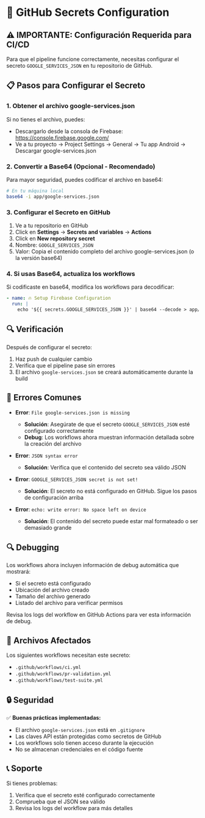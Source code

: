 # 🔐 GitHub Secrets Configuration

## ⚠️ IMPORTANTE: Configuración Requerida para CI/CD

Para que el pipeline funcione correctamente, necesitas configurar el secreto `GOOGLE_SERVICES_JSON` en tu repositorio de GitHub.

## 📋 Pasos para Configurar el Secreto

### 1. Obtener el archivo google-services.json

Si no tienes el archivo, puedes:
- Descargarlo desde la consola de Firebase: https://console.firebase.google.com/
- Ve a tu proyecto → Project Settings → General → Tu app Android → Descargar google-services.json

### 2. Convertir a Base64 (Opcional - Recomendado)

Para mayor seguridad, puedes codificar el archivo en base64:

```bash
# En tu máquina local
base64 -i app/google-services.json
```

### 3. Configurar el Secreto en GitHub

1. Ve a tu repositorio en GitHub
2. Click en **Settings** → **Secrets and variables** → **Actions**
3. Click en **New repository secret**
4. Nombre: `GOOGLE_SERVICES_JSON`
5. Valor: Copia el contenido completo del archivo google-services.json (o la versión base64)

### 4. Si usas Base64, actualiza los workflows

Si codificaste en base64, modifica los workflows para decodificar:

```yaml
- name: 🔥 Setup Firebase Configuration
  run: |
    echo '${{ secrets.GOOGLE_SERVICES_JSON }}' | base64 --decode > app/google-services.json
```

## 🔍 Verificación

Después de configurar el secreto:

1. Haz push de cualquier cambio
2. Verifica que el pipeline pase sin errores
3. El archivo `google-services.json` se creará automáticamente durante la build

## 🚫 Errores Comunes

- **Error**: `File google-services.json is missing`
  - **Solución**: Asegúrate de que el secreto `GOOGLE_SERVICES_JSON` esté configurado correctamente
  - **Debug**: Los workflows ahora muestran información detallada sobre la creación del archivo

- **Error**: `JSON syntax error`
  - **Solución**: Verifica que el contenido del secreto sea válido JSON

- **Error**: `GOOGLE_SERVICES_JSON secret is not set!`
  - **Solución**: El secreto no está configurado en GitHub. Sigue los pasos de configuración arriba

- **Error**: `echo: write error: No space left on device`
  - **Solución**: El contenido del secreto puede estar mal formateado o ser demasiado grande

## 🔍 Debugging

Los workflows ahora incluyen información de debug automática que mostrará:
- Si el secreto está configurado
- Ubicación del archivo creado
- Tamaño del archivo generado
- Listado del archivo para verificar permisos

Revisa los logs del workflow en GitHub Actions para ver esta información de debug.

## 📁 Archivos Afectados

Los siguientes workflows necesitan este secreto:
- `.github/workflows/ci.yml`
- `.github/workflows/pr-validation.yml`
- `.github/workflows/test-suite.yml`

## 🔒 Seguridad

✅ **Buenas prácticas implementadas:**
- El archivo `google-services.json` está en `.gitignore`
- Las claves API están protegidas como secretos de GitHub
- Los workflows solo tienen acceso durante la ejecución
- No se almacenan credenciales en el código fuente

## 📞 Soporte

Si tienes problemas:
1. Verifica que el secreto esté configurado correctamente
2. Comprueba que el JSON sea válido
3. Revisa los logs del workflow para más detalles
